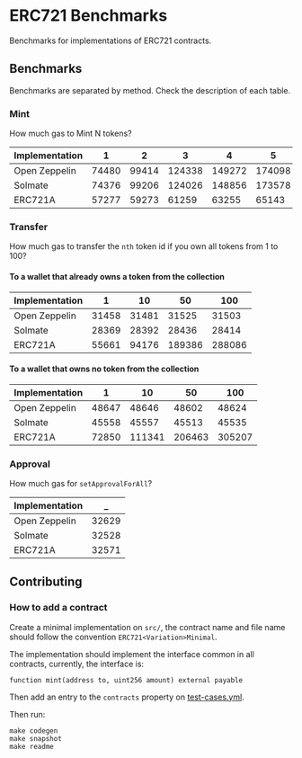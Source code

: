 # ERC721 Benchmarks

Benchmarks for implementations of ERC721 contracts.

## Benchmarks

Benchmarks are separated by method. Check the description of each table.

### Mint

How much gas to Mint N tokens?

<!-- Start Mint Table -->
|Implementation|  1  |  2  |   3  |   4  |   5  |  10  |   50  |  100  |
|--------------|-----|-----|------|------|------|------|-------|-------|
| Open Zeppelin|74480|99414|124338|149272|174098|298697|1294733|2539876|
|    Solmate   |74376|99206|124026|148856|173578|297657|1289533|2529476|
|    ERC721A   |57277|59273| 61259| 63255| 65143| 75052| 153568| 251811|
<!-- End Mint Table -->

### Transfer

How much gas to transfer the `nth` token id if you own all tokens from 1 to 100?

#### To a wallet that already owns a token from the collection

<!-- Start Transfer Owner Table -->
|Implementation|  1  |  10 |  50  |  100 |
|--------------|-----|-----|------|------|
| Open Zeppelin|31458|31481| 31525| 31503|
|    Solmate   |28369|28392| 28436| 28414|
|    ERC721A   |55661|94176|189386|288086|
<!-- End Transfer Owner Table -->

#### To a wallet that owns no token from the collection

<!-- Start Transfer Non Owner Table -->
|Implementation|  1  |  10  |  50  |  100 |
|--------------|-----|------|------|------|
| Open Zeppelin|48647| 48646| 48602| 48624|
|    Solmate   |45558| 45557| 45513| 45535|
|    ERC721A   |72850|111341|206463|305207|
<!-- End Transfer Non Owner Table -->

### Approval

How much gas for `setApprovalForAll`?

<!-- Start setApprovalForAll Table -->
|Implementation|  _  |
|--------------|-----|
| Open Zeppelin|32629|
|    Solmate   |32528|
|    ERC721A   |32571|
<!-- End setApprovalForAll Table -->

## Contributing

### How to add a contract

Create a minimal implementation on `src/`, the contract name and file name should follow the convention `ERC721<Variation>Minimal`.

The implementation should implement the interface common in all contracts, currently, the interface is:

```solidity
function mint(address to, uint256 amount) external payable
```

Then add an entry to the `contracts` property on [test-cases.yml](test-cases.yml).

Then run:

```console
make codegen
make snapshot
make readme
```